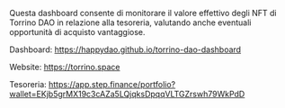 Questa dashboard consente di monitorare il valore effettivo degli NFT di Torrino DAO in relazione alla tesoreria, valutando anche eventuali opportunità di acquisto vantaggiose.

Dashboard: https://happydao.github.io/torrino-dao-dashboard

Website: 
https://torrino.space

Tesoreria:
https://app.step.finance/portfolio?wallet=EKjb5grMX19c3cAZa5LQjqksDpqqVLTGZrswh79WkPdD
